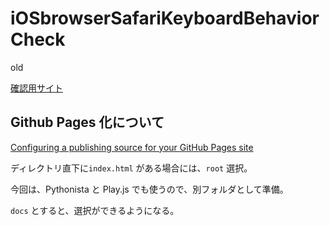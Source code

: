 # iOSbrowserSafariKeyboardBehaviorCheck

old

[確認用サイト](https://pome-ta.github.io/iOSbrowserSafariKeyboardBehaviorCheck/)


## Github Pages 化について

[Configuring a publishing source for your GitHub Pages site](https://docs.github.com/en/pages/getting-started-with-github-pages/configuring-a-publishing-source-for-your-github-pages-site)

ディレクトリ直下に`index.html` がある場合には、`root` 選択。

今回は、Pythonista と Play.js でも使うので、別フォルダとして準備。

`docs` とすると、選択ができるようになる。





